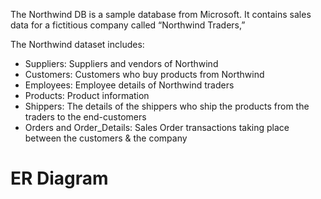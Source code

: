 The Northwind DB is a sample database from Microsoft. It contains sales data for a fictitious company called “Northwind Traders,”


The Northwind dataset includes:
- Suppliers: Suppliers and vendors of Northwind
- Customers: Customers who buy products from Northwind
- Employees: Employee details of Northwind traders
- Products: Product information
- Shippers: The details of the shippers who ship the products from the traders to the end-customers
- Orders and Order_Details: Sales Order transactions taking place between the customers & the company

# ER Diagram


